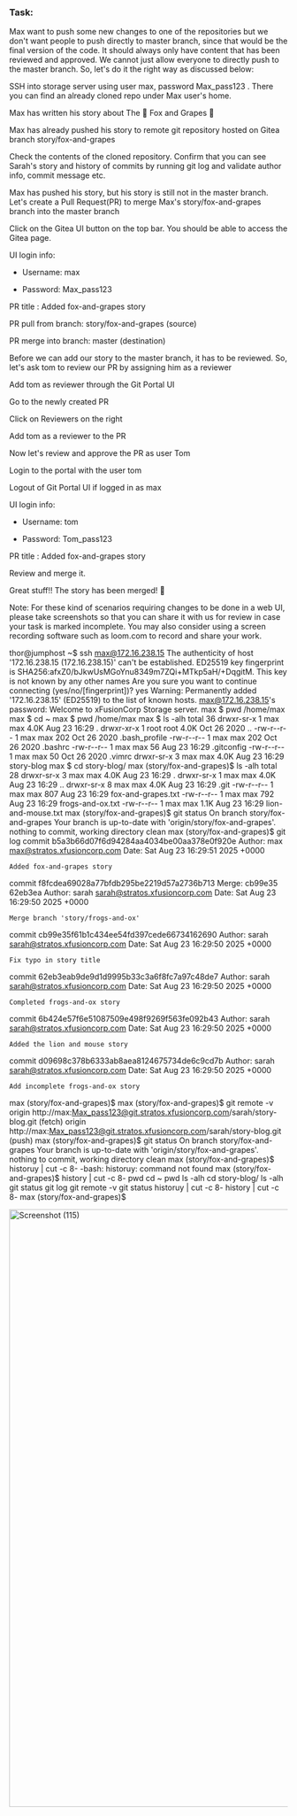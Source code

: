 ### Task:

Max want to push some new changes to one of the repositories but we don't want people to push directly to master branch, since that would be the final version of the code. It should always only have content that has been reviewed and approved. We cannot just allow everyone to directly push to the master branch. So, let's do it the right way as discussed below:


SSH into storage server using user max, password Max_pass123 . There you can find an already cloned repo under Max user's home.


Max has written his story about The 🦊 Fox and Grapes 🍇


Max has already pushed his story to remote git repository hosted on Gitea branch story/fox-and-grapes


Check the contents of the cloned repository. Confirm that you can see Sarah's story and history of commits by running git log and validate author info, commit message etc.


Max has pushed his story, but his story is still not in the master branch. Let's create a Pull Request(PR) to merge Max's story/fox-and-grapes branch into the master branch


Click on the Gitea UI button on the top bar. You should be able to access the Gitea page.


UI login info:

- Username: max

- Password: Max_pass123

PR title : Added fox-and-grapes story

PR pull from branch: story/fox-and-grapes (source)

PR merge into branch: master (destination)


Before we can add our story to the master branch, it has to be reviewed. So, let's ask tom to review our PR by assigning him as a reviewer


Add tom as reviewer through the Git Portal UI

Go to the newly created PR

Click on Reviewers on the right

Add tom as a reviewer to the PR

Now let's review and approve the PR as user Tom


Login to the portal with the user tom


Logout of Git Portal UI if logged in as max


UI login info:

- Username: tom

- Password: Tom_pass123

PR title : Added fox-and-grapes story

Review and merge it.

Great stuff!! The story has been merged! 👏


Note: For these kind of scenarios requiring changes to be done in a web UI, please take screenshots so that you can share it with us for review in case your task is marked incomplete. You may also consider using a screen recording software such as loom.com to record and share your work.


thor@jumphost ~$ ssh max@172.16.238.15
The authenticity of host '172.16.238.15 (172.16.238.15)' can't be established.
ED25519 key fingerprint is SHA256:afxZ0/bJkwUsMGoYnu8349m7ZQi+MTkp5aH/+DqgitM.
This key is not known by any other names
Are you sure you want to continue connecting (yes/no/[fingerprint])? yes
Warning: Permanently added '172.16.238.15' (ED25519) to the list of known hosts.
max@172.16.238.15's password: 
Welcome to xFusionCorp Storage server.
max $ pwd
/home/max
max $ cd ~
max $ pwd
/home/max
max $ ls -alh
total 36
drwxr-sr-x    1 max      max         4.0K Aug 23 16:29 .
drwxr-xr-x    1 root     root        4.0K Oct 26  2020 ..
-rw-r--r--    1 max      max          202 Oct 26  2020 .bash_profile
-rw-r--r--    1 max      max          202 Oct 26  2020 .bashrc
-rw-r--r--    1 max      max           56 Aug 23 16:29 .gitconfig
-rw-r--r--    1 max      max           50 Oct 26  2020 .vimrc
drwxr-sr-x    3 max      max         4.0K Aug 23 16:29 story-blog
max $ cd story-blog/
max (story/fox-and-grapes)$ ls -alh
total 28
drwxr-sr-x    3 max      max         4.0K Aug 23 16:29 .
drwxr-sr-x    1 max      max         4.0K Aug 23 16:29 ..
drwxr-sr-x    8 max      max         4.0K Aug 23 16:29 .git
-rw-r--r--    1 max      max          807 Aug 23 16:29 fox-and-grapes.txt
-rw-r--r--    1 max      max          792 Aug 23 16:29 frogs-and-ox.txt
-rw-r--r--    1 max      max         1.1K Aug 23 16:29 lion-and-mouse.txt
max (story/fox-and-grapes)$ git status
On branch story/fox-and-grapes
Your branch is up-to-date with 'origin/story/fox-and-grapes'.
nothing to commit, working directory clean
max (story/fox-and-grapes)$ git log
commit b5a3b66d07f6d94284aa4034be00aa378e0f920e
Author: max <max@stratos.xfusioncorp.com>
Date:   Sat Aug 23 16:29:51 2025 +0000

    Added fox-and-grapes story

commit f8fcdea69028a77bfdb295be2219d57a2736b713
Merge: cb99e35 62eb3ea
Author: sarah <sarah@stratos.xfusioncorp.com>
Date:   Sat Aug 23 16:29:50 2025 +0000

    Merge branch 'story/frogs-and-ox'

commit cb99e35f61b1c434ee54fd397cede66734162690
Author: sarah <sarah@stratos.xfusioncorp.com>
Date:   Sat Aug 23 16:29:50 2025 +0000

    Fix typo in story title

commit 62eb3eab9de9d1d9995b33c3a6f8fc7a97c48de7
Author: sarah <sarah@stratos.xfusioncorp.com>
Date:   Sat Aug 23 16:29:50 2025 +0000

    Completed frogs-and-ox story

commit 6b424e57f6e51087509e498f9269f563fe092b43
Author: sarah <sarah@stratos.xfusioncorp.com>
Date:   Sat Aug 23 16:29:50 2025 +0000

    Added the lion and mouse story

commit d09698c378b6333ab8aea8124675734de6c9cd7b
Author: sarah <sarah@stratos.xfusioncorp.com>
Date:   Sat Aug 23 16:29:50 2025 +0000

    Add incomplete frogs-and-ox story
max (story/fox-and-grapes)$ 
max (story/fox-and-grapes)$ git remote -v
origin  http://max:Max_pass123@git.stratos.xfusioncorp.com/sarah/story-blog.git (fetch)
origin  http://max:Max_pass123@git.stratos.xfusioncorp.com/sarah/story-blog.git (push)
max (story/fox-and-grapes)$ git status
On branch story/fox-and-grapes
Your branch is up-to-date with 'origin/story/fox-and-grapes'.
nothing to commit, working directory clean
max (story/fox-and-grapes)$ historuy | cut -c 8-
-bash: historuy: command not found
max (story/fox-and-grapes)$ history | cut -c 8-
pwd
cd ~
pwd
ls -alh
cd story-blog/
ls -alh
git status
git log
git remote -v
git status
historuy | cut -c 8-
history | cut -c 8-
max (story/fox-and-grapes)$ 

<img width="1920" height="1080" alt="Screenshot (115)" src="https://github.com/user-attachments/assets/65da63e4-780d-4e1f-af3b-7b5648d1d64a" />
